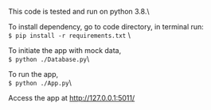 This code is tested and run on python 3.8.\

To install dependency, go to code directory, in terminal run: \
`$ pip install -r requirements.txt` \

To initiate the app with mock data,\
`$ python ./Database.py`\

To run the app,\
`$ python ./App.py`\

Access the app at http://127.0.0.1:5011/